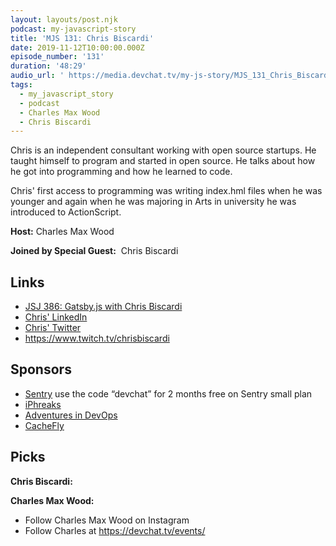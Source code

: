 ```yaml
---
layout: layouts/post.njk
podcast: my-javascript-story
title: 'MJS 131: Chris Biscardi'
date: 2019-11-12T10:00:00.000Z
episode_number: '131'
duration: '48:29'
audio_url: ' https://media.devchat.tv/my-js-story/MJS_131_Chris_Biscardi.mp3'
tags:
  - my_javascript_story
  - podcast
  - Charles Max Wood
  - Chris Biscardi
---
```

Chris is an independent consultant working with open source startups. He taught himself to program and started in open source. He talks about how he got into programming and how he learned to code. 

Chris' first access to programming was writing index.hml files when he was younger and again when he was majoring in Arts in university he was introduced to ActionScript. 



**Host:** Charles Max Wood

**Joined by Special Guest:**  Chris Biscardi

## Links

* [JSJ 386: Gatsby.js with Chris Biscardi](https://devchat.tv/js-jabber/jsj-386-gatsby-js-with-chris-biscardi/#viewport)
* [Chris' LinkedIn](https://www.linkedin.com/in/christopherbiscardi/)
* [Chris' Twitter](https://twitter.com/chrisbiscardi)
* <https://www.twitch.tv/chrisbiscardi>

## Sponsors

* [Sentry](https://sentry.io/) use the code “devchat” for 2 months free on Sentry small plan
* [iPhreaks](https://devchat.tv/iphreaks/)
* [Adventures in DevOps](https://devchat.tv/adventures-in-devops/)
* [CacheFly](https://www.cachefly.com/)

## Picks

**Chris Biscardi:**

**Charles Max Wood:**

* Follow Charles Max Wood on Instagram
* Follow Charles  at https://devchat.tv/events/
